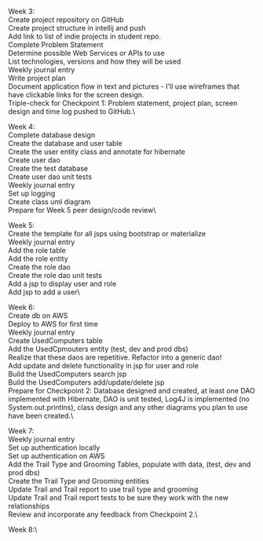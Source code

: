 Week 3:\
Create project repository on GitHub\
Create project structure in intellij and push\
Add link to list of indie projects in student repo.\
Complete Problem Statement\
Determine possible Web Services or APIs to use\
List technologies, versions and how they will be used\
Weekly journal entry\
Write project plan\
Document application flow in text and pictures - I'll use wireframes that have clickable links for the screen design.\
Triple-check for Checkpoint 1: Problem statement, project plan, screen design and time log pushed to GitHub.\

Week 4:\
Complete database design\
Create the database and user table\
Create the user entity class and annotate for hibernate\
Create user dao\
Create the test database\
Create user dao unit tests\
Weekly journal entry\
Set up logging\
Create class uml diagram\
Prepare for Week 5 peer design/code review\

Week 5:\
Create the template for all jsps using bootstrap or materialize\
Weekly journal entry\
Add the role table\
Add the role entity\
Create the role dao\
Create the role dao unit tests\
Add a jsp to display user and role\
Add jsp to add a user\

Week 6:\
Create db on AWS\
Deploy to AWS for first time\
Weekly journal entry\
Create UsedComputers table\
Add the UsedCpmouters entity (test, dev and prod dbs)\
Realize that these daos are repetitive. Refactor into a generic dao!\
Add update and delete functionality in jsp for user and role\
Build the UsedComputers search jsp\
Build the UsedComputers add/update/delete jsp\
Prepare for Checkpoint 2: Database designed and created, at least one DAO implemented with Hibernate, DAO is unit tested, Log4J is implemented (no System.out.printlns), class design and any other diagrams you plan to use have been created.\

Week 7:\
Weekly journal entry\
Set up authentication locally\
Set up authentication on AWS\
Add the Trail Type and Grooming Tables, populate with data, (test, dev and prod dbs)\
Create the Trail Type and Grooming entities\
Update Trail and Trail report to use trail type and grooming\
Update Trail and Trail report tests to be sure they work with the new relationships\
Review and incorporate any feedback from Checkpoint 2.\

Week 8:\
